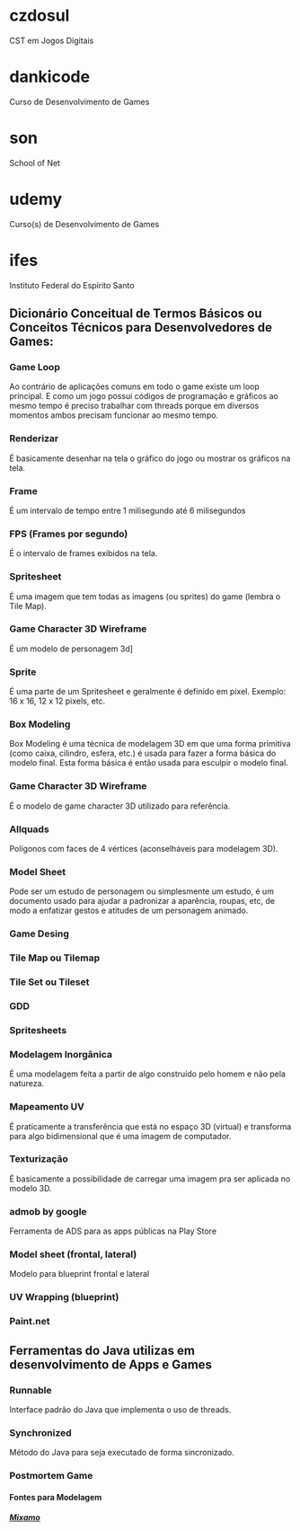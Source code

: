 # czdosul
CST em Jogos Digitais

# dankicode
Curso de Desenvolvimento de Games

# son
School of Net

# udemy
Curso(s) de Desenvolvimento de Games

# ifes

Instituto Federal do Espírito Santo

## Dicionário Conceitual de Termos Básicos ou Conceitos Técnicos para Desenvolvedores de Games:

### Game Loop

Ao contrário de aplicações comuns em todo o game existe um loop principal. E como um 
jogo possui códigos de programação e gráficos ao mesmo tempo é preciso trabalhar com
threads porque em diversos momentos ambos precisam funcionar ao mesmo tempo.

### Renderizar

É basicamente desenhar na tela o gráfico do jogo ou mostrar os gráficos na tela.

### Frame 

É um intervalo de tempo entre 1 milisegundo até 6 milisegundos

### FPS (Frames por segundo)

É o intervalo de frames exibidos na tela.

### Spritesheet

É uma imagem que tem todas as imagens (ou sprites) do game (lembra o Tile Map).

### Game Character 3D Wireframe

É um modelo de personagem 3d]

### Sprite

É uma parte de um Spritesheet e geralmente é definido em pixel. Exemplo: 16 x 16, 
12 x 12 pixels, etc.

### Box Modeling

Box Modeling é uma técnica de modelagem 3D em que uma forma primitiva 
(como caixa, cilindro, esfera, etc.) é usada para fazer a forma básica do modelo final. 
Esta forma básica é então usada para esculpir o modelo final.

### Game Character 3D Wireframe

É o modelo de game character 3D utilizado para referência.

### Allquads

Polígonos com faces de 4 vértices (aconselháveis para modelagem 3D).

### Model Sheet

Pode ser um estudo de personagem ou simplesmente um estudo, é um documento usado para ajudar 
a padronizar a aparência, roupas, etc, de modo a enfatizar gestos e atitudes de um personagem animado. 

### Game Desing

### Tile Map ou Tilemap

### Tile Set ou Tileset

### GDD

### Spritesheets

### Modelagem Inorgânica

É uma modelagem feita a partir de algo construído pelo homem e não pela natureza.

### Mapeamento UV

É praticamente a transferência que está no espaço 3D (virtual) e transforma para algo
bidimensional que é uma imagem de computador. 

### Texturização

É basicamente a possibilidade de carregar uma imagem pra ser aplicada no modelo 3D.

### admob by google 

Ferramenta de ADS para as apps públicas na Play Store
 
### Model sheet (frontal, lateral) 
 
Modelo para blueprint frontal e lateral

### UV Wrapping (blueprint)

### Paint.net

## Ferramentas do Java utilizas em desenvolvimento de Apps e Games

### Runnable

Interface padrão do Java que implementa o uso de threads.

### Synchronized

Método do Java para seja executado de forma sincronizado.

### Postmortem Game

#### Fontes para Modelagem
##### [Mixamo](https://www.mixamo.com/#/)<br/>

